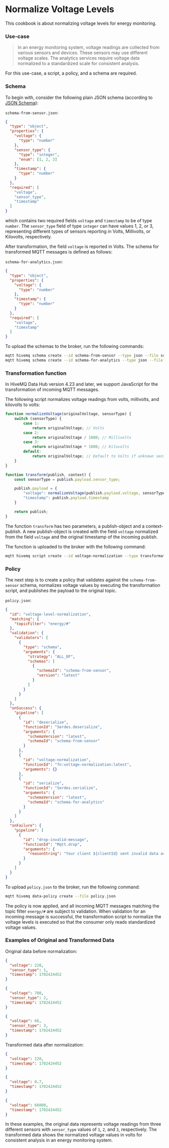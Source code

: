 # Normalize Voltage Levels
This cookbook is about normalizing voltage levels for energy monitoring.

### Use-case
> In an energy monitoring system, voltage readings are collected from various sensors and devices. These sensors may use different voltage scales. The analytics services require voltage data normalized to a standardized scale for consistent analysis.

For this use-case, a script, a policy, and a schema are required.

### Schema

To begin with, consider the following plain JSON schema (according to [JSON Schema](https://json-schema.org/)):

`schema-from-sensor.json`:
```json
{
  "type": "object",
  "properties": {
    "voltage": {
      "type": "number"
    },
    "sensor_type": {
      "type": "integer",
      "enum": [1, 2, 3]
    },
    "timestamp": {
      "type": "number"
    }
  },
  "required": [
    "voltage",
    "sensor_type",
    "timestamp"
  ]
}
```
which contains two required fields `voltage` and `timestamp` to be of type `number`. The `sensor_type` field of type `integer` can have values 1, 2, or 3, representing different types of sensors reporting in Volts, Millivolts, or Kilovolts, respectively.

After transformation, the field `voltage` is reported in Volts. The schema for transformed MQTT messages is defined as follows:

`schema-for-analytics.json`:
```json
{
  "type": "object",
  "properties": {
    "voltage": {
      "type": "number"
    },
    "timestamp": {
      "type": "number"
    }
  },
  "required": [
    "voltage",
    "timestamp"
  ]
}
```

To upload the schemas to the broker, run the following commands:

```bash
mqtt hivemq schema create --id schema-from-sensor --type json --file schema-from-sensor.json
mqtt hivemq schema create --id schema-for-analytics --type json --file schema-for-analytics.json
```

### Transformation function
In HiveMQ Data Hub version 4.23 and later, we support JavaScript for the transformation of incoming MQTT
messages.

The following script normalizes voltage readings from volts, millivolts, and kilovolts to volts:

```javascript
function normalizeVoltage(originalVoltage, sensorType) {
    switch (sensorType) {
        case 1:
            return originalVoltage; // Volts
        case 2:
            return originalVoltage / 1000; // Millivolts
        case 3:
            return originalVoltage * 1000; // Kilovolts
        default:
            return originalVoltage; // Default to Volts if unknown sensor type
    }
}

function transform(publish, context) {
    const sensorType = publish.payload.sensor_type;

    publish.payload = {
        "voltage": normalizeVoltage(publish.payload.voltage, sensorType),
        "timestamp": publish.payload.timestamp
    }

    return publish;
}
```
The function `transform` has two parameters, a publish-object and a context-publish. A new publish-object is created
with the field `voltage` normalized from the field `voltage` and the original timestamp of the incoming publish.

The function is uploaded to the broker with the following command:

```basH
mqtt hivemq script create --id voltage-normalization --type transformation --file script.js
```

### Policy
The next step is to create a policy that validates against the `schema-from-sensor` schema, normalizes voltage values by executing
the transformation script, and publishes the payload to the original topic.

`policy.json`:
```json
{
  "id": "voltage-level-normalization",
  "matching": {
    "topicFilter": "energy/#"
  },
  "validation": {
    "validators": [
      {
        "type": "schema",
        "arguments": {
          "strategy": "ALL_OF",
          "schemas": [
            {
              "schemaId": "schema-from-sensor",
              "version": "latest"
            }
          ]
        }
      }
    ]
  },
  "onSuccess": {
    "pipeline": [
      {
        "id": "deserialize",
        "functionId": "Serdes.deserialize",
        "arguments": {
          "schemaVersion": "latest",
          "schemaId": "schema-from-sensor"
        }
      },
      {
        "id": "voltage-normalization",
        "functionId": "fn:voltage-normalization:latest",
        "arguments": {}
      },
      {
        "id": "serialize",
        "functionId": "Serdes.serialize",
        "arguments": {
          "schemaVersion": "latest",
          "schemaId": "schema-for-analytics"
        }
      }
    ]
  },
  "onFailure": {
    "pipeline": [
      {
        "id": "drop-invalid-message",
        "functionId": "Mqtt.drop",
        "arguments": {
          "reasonString": "Your client ${clientId} sent invalid data according to the schema: ${validationResult}."
        }
      }
    ]
  }
}
```

To upload `policy.json` to the broker, run the following command:

```bash
mqtt hivemq data-policy create --file policy.json
```

The policy is now applied, and all incoming MQTT messages matching the topic filter `energy/#` are subject to validation. When validation for an incoming message is successful, the transformation script to normalize the voltage levels is executed so that the consumer only reads standardized voltage values.


### Examples of Original and Transformed Data
Original data before normalization:
```json
{
  "voltage": 220,
  "sensor_type": 1,
  "timestamp": 1702424452
}
```
```json
{
  "voltage": 700,
  "sensor_type": 2,
  "timestamp": 1702424452
}
```
```json
{
  "voltage": 66,
  "sensor_type": 3,
  "timestamp": 1702424452
}
```

Transformed data after normalization:
```json
{
  "voltage": 220,
  "timestamp": 1702424452
}
```
```json
{
  "voltage": 0.7,
  "timestamp": 1702424452
}
```
```json
{
  "voltage": 66000,
  "timestamp": 1702424452
}
```
In these examples, the original data represents voltage readings from three different sensors with `sensor_type` values of `1`, `2`, and `3`, respectively. The transformed data shows the normalized voltage values in volts for consistent analysis in an energy monitoring system.